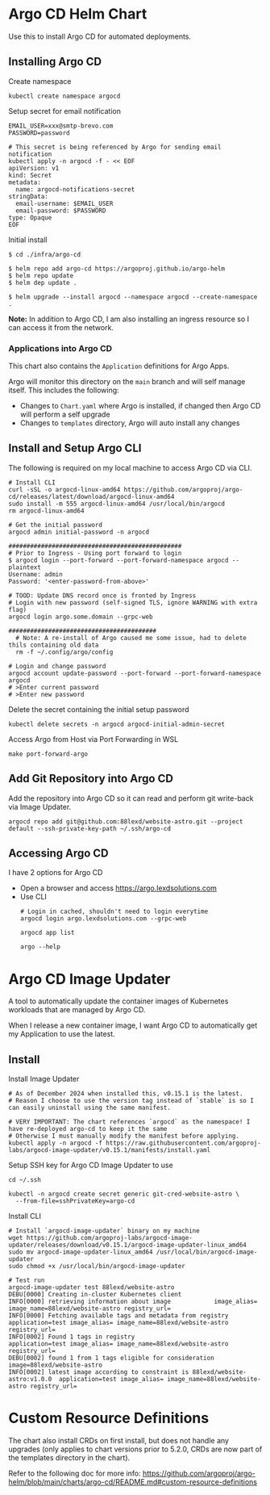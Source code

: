 # Argo CD Helm Chart
Use this to install Argo CD for automated deployments.

## Installing Argo CD
Create namespace
```shell
kubectl create namespace argocd
```

Setup secret for email notification
```shell
EMAIL_USER=xxx@smtp-brevo.com
PASSWORD=password

# This secret is being referenced by Argo for sending email notification
kubectl apply -n argocd -f - << EOF
apiVersion: v1
kind: Secret
metadata:
  name: argocd-notifications-secret
stringData:
  email-username: $EMAIL_USER
  email-password: $PASSWORD
type: Opaque
EOF
```

Initial install
```shell
$ cd ./infra/argo-cd

$ helm repo add argo-cd https://argoproj.github.io/argo-helm
$ helm repo update
$ helm dep update .

$ helm upgrade --install argocd --namespace argocd --create-namespace .
```
**Note:** In addition to Argo CD, I am also installing an ingress resource so I can access it from the network.

### Applications into Argo CD
This chart also contains the `Application` definitions for Argo Apps.

Argo will monitor this directory on the `main` branch and will self manage itself. This includes the following:
- Changes to `Chart.yaml` where Argo is installed, if changed then Argo CD will perform a self upgrade
- Changes to `templates` directory, Argo will auto install any changes


## Install and Setup Argo CLI
The following is required on my local machine to access Argo CD via CLI.
```shell
# Install CLI
curl -sSL -o argocd-linux-amd64 https://github.com/argoproj/argo-cd/releases/latest/download/argocd-linux-amd64
sudo install -m 555 argocd-linux-amd64 /usr/local/bin/argocd
rm argocd-linux-amd64

# Get the initial password
argocd admin initial-password -n argocd

################################################
# Prior to Ingress - Using port forward to login
$ argocd login --port-forward --port-forward-namespace argocd --plaintext
Username: admin
Password: '<enter-password-from-above>'

# TOOD: Update DNS record once is fronted by Ingress
# Login with new password (self-signed TLS, ignore WARNING with extra flag)
argocd login argo.some.domain --grpc-web

#########################################
  # Note: A re-install of Argo caused me some issue, had to delete thils containing old data
  rm -f ~/.config/argo/config

# Login and change password
argocd account update-password --port-forward --port-forward-namespace argocd
# >Enter current password
# >Enter new password
```

Delete the secret containing the initial setup password
```shell
kubectl delete secrets -n argocd argocd-initial-admin-secret
```

Access Argo from Host via Port Forwarding in WSL
```shell
make port-forward-argo
```

## Add Git Repository into Argo CD
Add the repository into Argo CD so it can read and perform git write-back via Image Updater.

```shell
argocd repo add git@github.com:88lexd/website-astro.git --project default --ssh-private-key-path ~/.ssh/argo-cd
```

## Accessing Argo CD
I have 2 options for Argo CD
- Open a browser and access https://argo.lexdsolutions.com
- Use CLI
  ```shell
  # Login in cached, shouldn't need to login everytime
  argocd login argo.lexdsolutions.com --grpc-web

  argocd app list

  argo --help
  ```

# Argo CD Image Updater
A tool to automatically update the container images of Kubernetes workloads that are managed by Argo CD.

When I release a new container image, I want Argo CD to automatically get my Application to use the latest.

## Install
Install Image Updater
```shell
# As of December 2024 when installed this, v0.15.1 is the latest.
# Reason I choose to use the version tag instead of `stable` is so I can easily uninstall using the same manifest.

# VERY IMPORTANT: The chart references `argocd` as the namespace! I have re-deployed argo-cd to keep it the same
# Otherwise I must manually modify the manifest before applying.
kubectl apply -n argocd -f https://raw.githubusercontent.com/argoproj-labs/argocd-image-updater/v0.15.1/manifests/install.yaml
```

Setup SSH key for Argo CD Image Updater to use
```shell
cd ~/.ssh

kubectl -n argocd create secret generic git-cred-website-astro \
  --from-file=sshPrivateKey=argo-cd
```

Install CLI
```shell
# Install `argocd-image-updater` binary on my machine
wget https://github.com/argoproj-labs/argocd-image-updater/releases/download/v0.15.1/argocd-image-updater-linux_amd64
sudo mv argocd-image-updater-linux_amd64 /usr/local/bin/argocd-image-updater
sudo chmod +x /usr/local/bin/argocd-image-updater

# Test run
argocd-image-updater test 88lexd/website-astro
DEBU[0000] Creating in-cluster Kubernetes client
INFO[0000] retrieving information about image            image_alias= image_name=88lexd/website-astro registry_url=
INFO[0000] Fetching available tags and metadata from registry  application=test image_alias= image_name=88lexd/website-astro registry_url=
INFO[0002] Found 1 tags in registry                      application=test image_alias= image_name=88lexd/website-astro registry_url=
DEBU[0002] found 1 from 1 tags eligible for consideration  image=88lexd/website-astro
INFO[0002] latest image according to constraint is 88lexd/website-astro:v1.0.0  application=test image_alias= image_name=88lexd/website-astro registry_url=
```

# Custom Resource Definitions
The chart also install CRDs on first install, but does not handle any upgrades (only applies to chart versions prior to 5.2.0, CRDs are now part of the templates directory in the chart).

Refer to the following doc for more info: https://github.com/argoproj/argo-helm/blob/main/charts/argo-cd/README.md#custom-resource-definitions
